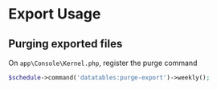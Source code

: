 # Export Usage

## Purging exported files

On `app\Console\Kernel.php`, register the purge command

```php
$schedule->command('datatables:purge-export')->weekly();
```
